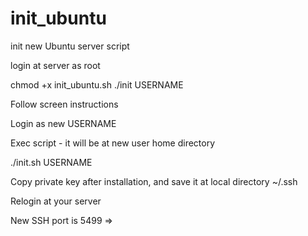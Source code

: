 # init_ubuntu
init new Ubuntu server script

login at server as root

chmod +x init_ubuntu.sh
./init USERNAME

Follow screen instructions

Login as new USERNAME

Exec script - it will be at new user home directory

./init.sh USERNAME

Copy private key after installation, and save it at local directory ~/.ssh

Relogin at your server

New SSH port is 5499 => 
